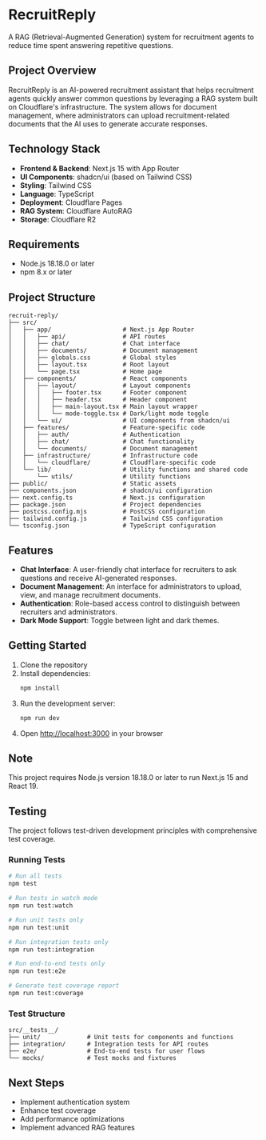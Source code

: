 # RecruitReply

A RAG (Retrieval-Augmented Generation) system for recruitment agents to reduce time spent answering repetitive questions.

## Project Overview

RecruitReply is an AI-powered recruitment assistant that helps recruitment agents quickly answer common questions by leveraging a RAG system built on Cloudflare's infrastructure. The system allows for document management, where administrators can upload recruitment-related documents that the AI uses to generate accurate responses.

## Technology Stack

- **Frontend & Backend**: Next.js 15 with App Router
- **UI Components**: shadcn/ui (based on Tailwind CSS)
- **Styling**: Tailwind CSS
- **Language**: TypeScript
- **Deployment**: Cloudflare Pages
- **RAG System**: Cloudflare AutoRAG
- **Storage**: Cloudflare R2

## Requirements

- Node.js 18.18.0 or later
- npm 8.x or later

## Project Structure

```
recruit-reply/
├── src/
│   ├── app/                    # Next.js App Router
│   │   ├── api/                # API routes
│   │   ├── chat/               # Chat interface
│   │   ├── documents/          # Document management
│   │   ├── globals.css         # Global styles
│   │   ├── layout.tsx          # Root layout
│   │   └── page.tsx            # Home page
│   ├── components/             # React components
│   │   ├── layout/             # Layout components
│   │   │   ├── footer.tsx      # Footer component
│   │   │   ├── header.tsx      # Header component
│   │   │   ├── main-layout.tsx # Main layout wrapper
│   │   │   └── mode-toggle.tsx # Dark/light mode toggle
│   │   └── ui/                 # UI components from shadcn/ui
│   ├── features/               # Feature-specific code
│   │   ├── auth/               # Authentication
│   │   ├── chat/               # Chat functionality
│   │   └── documents/          # Document management
│   ├── infrastructure/         # Infrastructure code
│   │   └── cloudflare/         # Cloudflare-specific code
│   └── lib/                    # Utility functions and shared code
│       └── utils/              # Utility functions
├── public/                     # Static assets
├── components.json             # shadcn/ui configuration
├── next.config.ts              # Next.js configuration
├── package.json                # Project dependencies
├── postcss.config.mjs          # PostCSS configuration
├── tailwind.config.js          # Tailwind CSS configuration
└── tsconfig.json               # TypeScript configuration
```

## Features

- **Chat Interface**: A user-friendly chat interface for recruiters to ask questions and receive AI-generated responses.
- **Document Management**: An interface for administrators to upload, view, and manage recruitment documents.
- **Authentication**: Role-based access control to distinguish between recruiters and administrators.
- **Dark Mode Support**: Toggle between light and dark themes.

## Getting Started

1. Clone the repository
2. Install dependencies:
   ```bash
   npm install
   ```
3. Run the development server:
   ```bash
   npm run dev
   ```
4. Open [http://localhost:3000](http://localhost:3000) in your browser

## Note

This project requires Node.js version 18.18.0 or later to run Next.js 15 and React 19.

## Testing

The project follows test-driven development principles with comprehensive test coverage.

### Running Tests

```bash
# Run all tests
npm test

# Run tests in watch mode
npm run test:watch

# Run unit tests only
npm run test:unit

# Run integration tests only
npm run test:integration

# Run end-to-end tests only
npm run test:e2e

# Generate test coverage report
npm run test:coverage
```

### Test Structure

```
src/__tests__/
├── unit/             # Unit tests for components and functions
├── integration/      # Integration tests for API routes
├── e2e/              # End-to-end tests for user flows
└── mocks/            # Test mocks and fixtures
```

## Next Steps

- Implement authentication system
- Enhance test coverage
- Add performance optimizations
- Implement advanced RAG features
